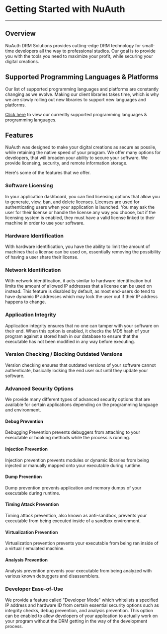 # Getting Started with NuAuth

<hr>

## Overview

NuAuth DRM Solutions provides cutting-edge DRM technology for small-time developers all the way to professional studios. Our goal is to provide you with the tools you need to maximize your profit, while securing your digital creations.

## Supported Programming Languages & Platforms

Our list of supported programming languages and platforms are constantly changing as we evolve. Making our client libraries takes time, which is why we are slowly rolling out new libraries to support new languages and platforms.

[Click here](#) to view our currently supported programming languages & programming languages.

## Features

NuAuth was designed to make your digital creations as secure as possile, while retaining the native speed of your program. We offer many options for developers, that will broaden your ability to secure your software. We provide licensing, security, and remote information storage.

Here's some of the features that we offer.

### Software Licensing

In your application dashboard, you can find licensing options that allow you to generate, view, ban, and delete licenses. Licenses are used for authenticating users when your application is launched. You may ask the user for their license or handle the license any way you choose, but if the licensing system is enabled, they must have a valid license linked to their machine in order to use your software.

### Hardware Identification

With hardware identification, you have the ability to limit the amount of machines that a license can be used on, essentially removing the possibility of having a user share their license.

### Network Identification

With network identification, it acts similar to hardware identification but limits the amount of allowed IP addresses that a license can be used on instead. This feature is disabled by default, as most end-users do tend to have dynamic IP addresses which may lock the user out if their IP address happens to change.

### Application Integrity

Application integrity ensures that no one can tamper with your software on their end. When this option is enabled, it checks the MD5 hash of your program against a stored hash in our database to ensure that the executable has not been modified in any way before executing.

### Version Checking / Blocking Outdated Versions

Version checking ensures that outdated versions of your software cannot authenticate, basically locking the end user out until they update your software.

### Advanced Security Options

We provide many different types of advanced security options that are available for certain applications depending on the programming language and environment.

#### Debug Prevention

Debugging Prevention prevents debuggers from attaching to your executable or hooking methods while the process is running.

#### Injection Prevention

Injection prevention prevents modules or dynamic libraries from being injected or manually mapped onto your executable during runtime.

#### Dump Prevention

Dump prevention prevents application and memory dumps of your executable during runtime.

#### Timing Attack Prevention

Timing attack prevention, also known as anti-sandbox, prevents your executable from being executed inside of a sandbox environment.

#### Virtualization Prevention

Virtualization prevention prevents your executable from being ran inside of a virtual / emulated machine.

#### Analysis Prevention

Analysis prevention prevents your executable from being analyzed with various known debuggers and disassemblers.

### Developer Ease-of-Use

We provide a feature called "Developer Mode" which whitelists a specified IP address and hardware ID from certain essential security options such as integrity checks, debug prevention, and analysis prevention. This option can be enabled to allow developers of your application to actually work on your program without the DRM getting in the way of the development process.